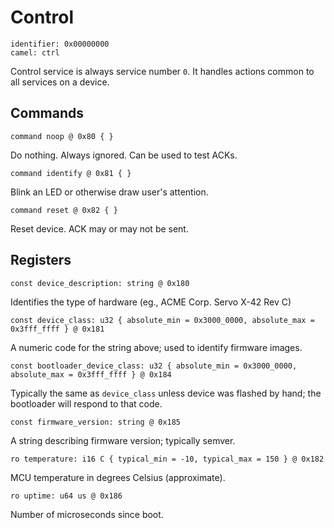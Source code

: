 # Control

    identifier: 0x00000000
    camel: ctrl

Control service is always service number `0`.
It handles actions common to all services on a device.



## Commands

    command noop @ 0x80 { }

Do nothing. Always ignored. Can be used to test ACKs.

    command identify @ 0x81 { }

Blink an LED or otherwise draw user's attention.

    command reset @ 0x82 { }

Reset device. ACK may or may not be sent.

## Registers

    const device_description: string @ 0x180

Identifies the type of hardware (eg., ACME Corp. Servo X-42 Rev C)

    const device_class: u32 { absolute_min = 0x3000_0000, absolute_max = 0x3fff_ffff } @ 0x181

A numeric code for the string above; used to identify firmware images.

    const bootloader_device_class: u32 { absolute_min = 0x3000_0000, absolute_max = 0x3fff_ffff } @ 0x184

Typically the same as `device_class` unless device was flashed by hand; the bootloader will respond to that code.

    const firmware_version: string @ 0x185

A string describing firmware version; typically semver.

    ro temperature: i16 C { typical_min = -10, typical_max = 150 } @ 0x182

MCU temperature in degrees Celsius (approximate).

    ro uptime: u64 us @ 0x186

Number of microseconds since boot.

